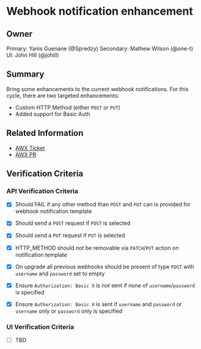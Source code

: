 # Webhook notification enhancement

## Owner

Primary: Yanis Guenane (@Spredzy)
Secondary: Mathew Wilson (@one-t)
UI: John Hill (@johill)

## Summary

Bring some enhancements to the current webhook notifications. For this cycle, there are two targeted enhancements:

  * Custom HTTP Method (either `POST` or `PUT`)
  * Added support for Basic Auth

## Related Information

- [AWX Ticket](https://github.com/ansible/awx/issues/79)
- [AWX PR](https://github.com/ansible/awx/pull/4124)

## Verification Criteria

### API Verification Criteria

- [x] Should FAIL if any other method than `POST` and `PUT` can is provided for webhook notification template
- [x] Should send a `POST` request if `POST` is selected
- [x] Should send a `PUT` request if `PUT` is selected
- [x] HTTP_METHOD should *not* be removable via `PATCH`/`PUT` action on notification template
- [x] On upgrade all previous webhooks should be present of type `POST` with `username` and `password` set to empty
- [x] Ensure `Authorization: Basic X` is *not* sent if none of `username`/`password` is specified
- [x] Ensure `Authorization: Basic X` is sent if `username` and `password` or `username` only or `password` only is specified


### UI Verification Criteria

- [ ] TBD
